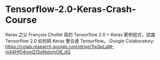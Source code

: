# Tensorflow-2.0-Keras-Crash-Course
Keras 之父 François Chollet 寫的 Tensorflow 2.0 + Keras 範例程式，認識 Tensorflow 2.0 如何把 Keras 整合進 Tensorflow。
Google Colaboratory: https://colab.research.google.com/drive/1IxQpLaW-mX4Hf04ninQ13oNidymO8_dQ
